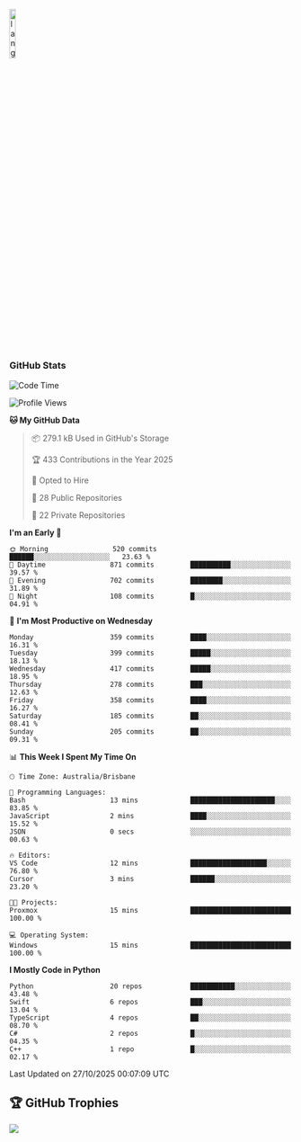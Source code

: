 <p align="left"><img width=15%" src="https://github.com/alansmathew/alansmathew/raw/master/lang.gif" alt="lang image here" /></p>

# <h3 align="left">GitHub Stats</h3>

<!--START_SECTION:waka-->
![Code Time](http://img.shields.io/badge/Code%20Time-623%20hrs%208%20mins-blue)

![Profile Views](http://img.shields.io/badge/Profile%20Views-1-blue)

**🐱 My GitHub Data** 

> 📦 279.1 kB Used in GitHub's Storage 
 > 
> 🏆 433 Contributions in the Year 2025
 > 
> 💼 Opted to Hire
 > 
> 📜 28 Public Repositories 
 > 
> 🔑 22 Private Repositories 
 > 
**I'm an Early 🐤** 

```text
🌞 Morning                520 commits         ██████░░░░░░░░░░░░░░░░░░░   23.63 % 
🌆 Daytime                871 commits         ██████████░░░░░░░░░░░░░░░   39.57 % 
🌃 Evening                702 commits         ████████░░░░░░░░░░░░░░░░░   31.89 % 
🌙 Night                  108 commits         █░░░░░░░░░░░░░░░░░░░░░░░░   04.91 % 
```
📅 **I'm Most Productive on Wednesday** 

```text
Monday                   359 commits         ████░░░░░░░░░░░░░░░░░░░░░   16.31 % 
Tuesday                  399 commits         █████░░░░░░░░░░░░░░░░░░░░   18.13 % 
Wednesday                417 commits         █████░░░░░░░░░░░░░░░░░░░░   18.95 % 
Thursday                 278 commits         ███░░░░░░░░░░░░░░░░░░░░░░   12.63 % 
Friday                   358 commits         ████░░░░░░░░░░░░░░░░░░░░░   16.27 % 
Saturday                 185 commits         ██░░░░░░░░░░░░░░░░░░░░░░░   08.41 % 
Sunday                   205 commits         ██░░░░░░░░░░░░░░░░░░░░░░░   09.31 % 
```


📊 **This Week I Spent My Time On** 

```text
🕑︎ Time Zone: Australia/Brisbane

💬 Programming Languages: 
Bash                     13 mins             █████████████████████░░░░   83.85 % 
JavaScript               2 mins              ████░░░░░░░░░░░░░░░░░░░░░   15.52 % 
JSON                     0 secs              ░░░░░░░░░░░░░░░░░░░░░░░░░   00.63 % 

🔥 Editors: 
VS Code                  12 mins             ███████████████████░░░░░░   76.80 % 
Cursor                   3 mins              ██████░░░░░░░░░░░░░░░░░░░   23.20 % 

🐱‍💻 Projects: 
Proxmox                  15 mins             █████████████████████████   100.00 % 

💻 Operating System: 
Windows                  15 mins             █████████████████████████   100.00 % 
```

**I Mostly Code in Python** 

```text
Python                   20 repos            ███████████░░░░░░░░░░░░░░   43.48 % 
Swift                    6 repos             ███░░░░░░░░░░░░░░░░░░░░░░   13.04 % 
TypeScript               4 repos             ██░░░░░░░░░░░░░░░░░░░░░░░   08.70 % 
C#                       2 repos             █░░░░░░░░░░░░░░░░░░░░░░░░   04.35 % 
C++                      1 repo              █░░░░░░░░░░░░░░░░░░░░░░░░   02.17 % 
```




 Last Updated on 27/10/2025 00:07:09 UTC
<!--END_SECTION:waka-->

## 🏆 GitHub Trophies

![](https://github-profile-trophy.vercel.app/?username=samh06&theme=discord&no-frame=true&no-bg=false&margin-w=4)
